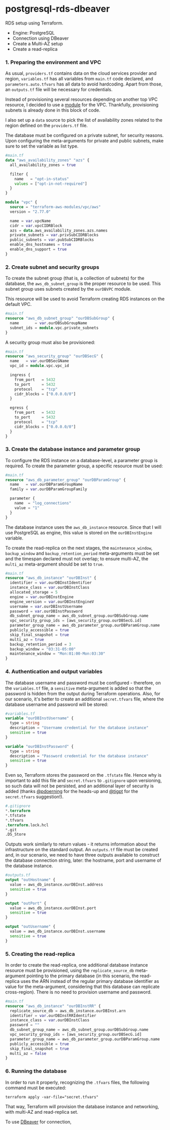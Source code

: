 # postgresql-rds-dbeaver

RDS setup using Terraform.
- Engine: PostgreSQL
- Connection using DBeaver
- Create a Multi-AZ setup
- Create a read-replica

### 1. Preparing the environment and VPC

As usual, `providers.tf` contains data on the cloud services provider and region, `variables.tf` has all variables from `main.tf` code declared, and `parameters.auto.tfvars` has all data to avoid hardcoding. Apart from those, an `outputs.tf` file will be necessary for credentials.

Instead of provisioning several resources depending on another top VPC resource, I decided to use a [module](https://registry.terraform.io/modules/terraform-aws-modules/vpc/aws/latest) for the VPC. Thankfully, provisioning subnets is already done in this block of code.

I also set up a `data` source to pick the list of availability zones related to the region defined on the `providers.tf` file.

The database must be configured on a private subnet, for security reasons. Upon configuring the meta-arguments for private and public subnets, make sure to set the variable as list type.

```terraform
#main.tf
data "aws_availability_zones" "azs" {
  all_availability_zones = true

  filter {
    name   = "opt-in-status"
    values = ["opt-in-not-required"]
  }
}

module "vpc" {
  source = "terraform-aws-modules/vpc/aws"
  version = "2.77.0"

  name = var.vpcName
  cidr = var.vpcCIDRBlock
  azs = data.aws_availability_zones.azs.names
  private_subnets = var.privSubCIDRBlocks
  public_subnets = var.pubSubCIDRBlocks
  enable_dns_hostnames = true
  enable_dns_support = true
}
```

### 2. Create subnet and security groups

To create the subnet group (that is, a collection of subnets) for the database, the `aws_db_subnet_group` is the proper resource to be used. This subnet group uses subnets created by the `ourDBVPC` module.

This resource will be used to avoid Terraform creating RDS instances on the default VPC.

```terraform
#main.tf
resource "aws_db_subnet_group" "ourDBSubGroup" {
  name       = var.ourDBSubGroupName
  subnet_ids = module.vpc.private_subnets
}
```

A security group must also be provisioned:

```terraform
#main.tf
resource "aws_security_group" "ourDBSecG" {
  name   = var.ourDBSecGName
  vpc_id = module.vpc.vpc_id

  ingress {
    from_port   = 5432
    to_port     = 5432
    protocol    = "tcp"
    cidr_blocks = ["0.0.0.0/0"]
  }

  egress {
    from_port   = 5432
    to_port     = 5432
    protocol    = "tcp"
    cidr_blocks = ["0.0.0.0/0"]
  }
}
```

### 3. Create the database instance and parameter group

To configure the RDS instance on a database-level, a parameter group is required. To create the parameter group, a specific resource must be used:

```terraform
#main.tf
resource "aws_db_parameter_group" "ourDBParamGroup" {
  name   = var.ourDBParamGroupName
  family = var.ourDBParamGroupFamily

  parameter {
    name  = "log_connections"
    value = "1"
  }
}
```

The database instance uses the `aws_db_instance` resource. Since that I will use PostgreSQL as engine, this value is stored on the `ourDBInstEngine` variable.

To create the read-replica on the next stages, the `maintenance_window`, `backup_window` and `backup_retention_period` meta-arguments must be set and the timespan declared must not overlap; to ensure multi-AZ, the `multi_az` meta-argument should be set to `true`.

```terraform
#main.tf
resource "aws_db_instance" "ourDBInst" {
  identifier = var.ourDBInstIdentifier
  instance_class = var.ourDBInstClass
  allocated_storage = 5
  engine = var.ourDBInstEngine
  engine_version = var.ourDBInstEngineV
  username = var.ourDBInstUsername
  password = var.ourDBInstPassword
  db_subnet_group_name = aws_db_subnet_group.ourDBSubGroup.name
  vpc_security_group_ids = [aws_security_group.ourDBSecG.id]
  parameter_group_name = aws_db_parameter_group.ourDBParamGroup.name
  publicly_accessible = true
  skip_final_snapshot = true
  multi_az = true
  backup_retention_period = 3
  backup_window = "03:31-05:00"
  maintenance_window = "Mon:01:00-Mon:03:30"
}
```

### 4. Authentication and output variables

The database username and password must be configured - therefore, on the `variables.tf` file, a `sensitive` meta-argument is added so that the password is hidden from the output during Terraform operations. Also, for our scenario, it's better to create an additional `secret.tfvars` file, where the database username and password will be stored:

```terraform
#variables.tf
variable "ourDBInstUsername" {
  type = string
  description = "Username credential for the database instance"
  sensitive = true
}

variable "ourDBInstPassword" {
  type = string
  description = "Password credential for the database instance"
  sensitive = true
}
```

Even so, Terraform stores the password on the `.tfstate` file. Hence why is important to add this file and `secret.tfvars` to `.gitignore` upon versioning, so such data will not be persisted, and an additional layer of security is added (thanks [@pdoerning](https://github.com/pdoerning) for the heads-up and [@tigpt](https://github.com/tigpt) for the `secret.tfvars` suggestion!).

```terraform
#.gitignore
*.terraform
*.tfstate
*.tfvars
.terraform.lock.hcl
*.git
.DS_Store
```

Outputs work similarly to return values - it returns information about the infrastructure on the standard output. An `outputs.tf` file must be created and, in our scenario, we need to have three outputs available to construct the database connection string, later: the hostname, port and username of the database instance.

```terraform
#outputs.tf
output "outHostname" {
  value = aws_db_instance.ourDBInst.address
  sensitive = true
}

output "outPort" {
  value = aws_db_instance.ourDBInst.port
  sensitive = true
}

output "outUsername" {
  value = aws_db_instance.ourDBInst.username
  sensitive = true
}
```

### 5. Creating the read-replica

In order to create the read-replica, one additional database instance resource must be provisioned, using the `replicate_source_db` meta-argument pointing to the primary database (in this scenario, the read-replica uses the ARN instead of the regular primary database identifier as value for the meta-argument, considering that this database can replicate cross-region). There is no need to provision username and password.

```terraform
#main.tf
resource "aws_db_instance" "ourDBInstRR" {
  replicate_source_db = aws_db_instance.ourDBInst.arn
  identifier = var.ourDBInstRRIdentifier
  instance_class = var.ourDBInstClass
  password = ""
  db_subnet_group_name = aws_db_subnet_group.ourDBSubGroup.name
  vpc_security_group_ids = [aws_security_group.ourDBSecG.id]
  parameter_group_name = aws_db_parameter_group.ourDBParamGroup.name
  publicly_accessible = true
  skip_final_snapshot = true
  multi_az = false
}
```

### 6. Running the database

In order to run it properly, recognizing the `.tfvars` files, the following command must be executed:

`terraform apply -var-file="secret.tfvars"`

That way, Terraform will provision the database instance and networking, with multi-AZ and read-replica set.

To use [DBeaver](https://dbeaver.io/) for connection,
